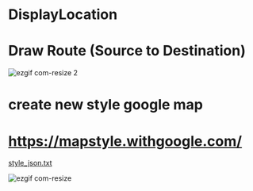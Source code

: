 # DisplayLocation 
# Draw Route (Source to Destination)
![ezgif com-resize 2](https://user-images.githubusercontent.com/42333878/44386785-278fe880-a541-11e8-842a-23fbbb53ce58.gif)
#
# create new style google map
# https://mapstyle.withgoogle.com/
[style_json.txt](https://github.com/saubhagyamapps/DisplayLocation/files/2313690/style_json.txt)

![ezgif com-resize](https://user-images.githubusercontent.com/42333878/44516190-0e726d80-a6e2-11e8-913e-12ebfa4c66ad.png)

